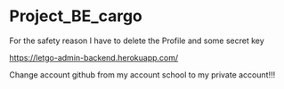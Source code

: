 # Project_BE_cargo
For the safety reason I have to delete the Profile and some secret key 

https://letgo-admin-backend.herokuapp.com/

Change account github from my account school to my private account!!!
